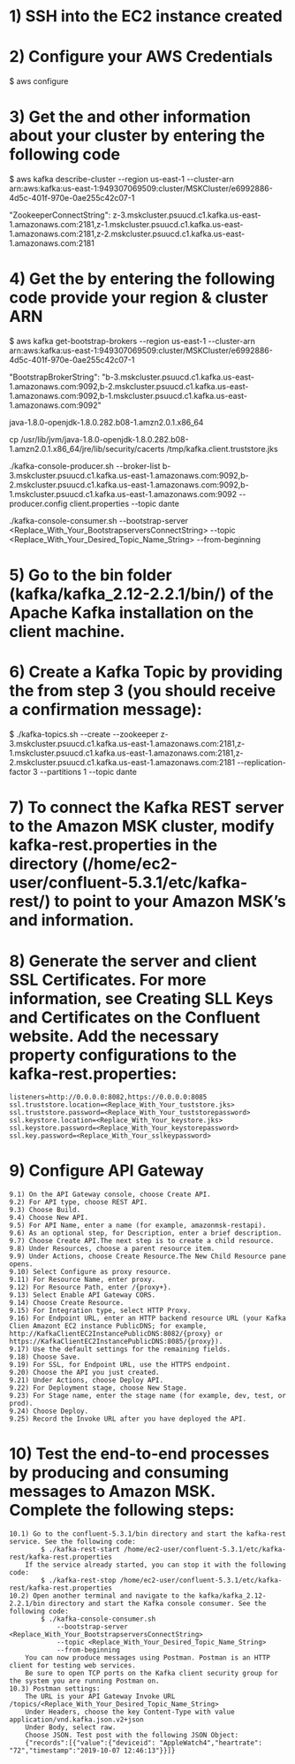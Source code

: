 # 1) SSH into the EC2 instance created

# 2) Configure your AWS Credentials
$ aws configure

# 3) Get the <ZooKeeperConnectionString> and other information about your cluster by entering the following code
$ aws kafka describe-cluster --region us-east-1 --cluster-arn arn:aws:kafka:us-east-1:949307069509:cluster/MSKCluster/e6992886-4d5c-401f-970e-0ae255c42c07-1

"ZookeeperConnectString": z-3.mskcluster.psuucd.c1.kafka.us-east-1.amazonaws.com:2181,z-1.mskcluster.psuucd.c1.kafka.us-east-1.amazonaws.com:2181,z-2.mskcluster.psuucd.c1.kafka.us-east-1.amazonaws.com:2181

# 4) Get the <BootstrapBrokerString> by entering the following code provide your region & cluster ARN
$ aws kafka get-bootstrap-brokers --region us-east-1 --cluster-arn arn:aws:kafka:us-east-1:949307069509:cluster/MSKCluster/e6992886-4d5c-401f-970e-0ae255c42c07-1

"BootstrapBrokerString": "b-3.mskcluster.psuucd.c1.kafka.us-east-1.amazonaws.com:9092,b-2.mskcluster.psuucd.c1.kafka.us-east-1.amazonaws.com:9092,b-1.mskcluster.psuucd.c1.kafka.us-east-1.amazonaws.com:9092"

java-1.8.0-openjdk-1.8.0.282.b08-1.amzn2.0.1.x86_64

cp /usr/lib/jvm/java-1.8.0-openjdk-1.8.0.282.b08-1.amzn2.0.1.x86_64/jre/lib/security/cacerts /tmp/kafka.client.truststore.jks

./kafka-console-producer.sh --broker-list b-3.mskcluster.psuucd.c1.kafka.us-east-1.amazonaws.com:9092,b-2.mskcluster.psuucd.c1.kafka.us-east-1.amazonaws.com:9092,b-1.mskcluster.psuucd.c1.kafka.us-east-1.amazonaws.com:9092 --producer.config client.properties --topic dante


./kafka-console-consumer.sh
                --bootstrap-server <Replace_With_Your_BootstrapserversConnectString>
                --topic <Replace_With_Your_Desired_Topic_Name_String>
                --from-beginning 

# 5) Go to the bin folder (kafka/kafka_2.12-2.2.1/bin/) of the Apache Kafka installation on the client machine.

# 6) Create a Kafka Topic by providing the <ZooKeeperConnectionString> from step 3 (you should receive a confirmation message):
$ ./kafka-topics.sh --create --zookeeper z-3.mskcluster.psuucd.c1.kafka.us-east-1.amazonaws.com:2181,z-1.mskcluster.psuucd.c1.kafka.us-east-1.amazonaws.com:2181,z-2.mskcluster.psuucd.c1.kafka.us-east-1.amazonaws.com:2181 --replication-factor 3 --partitions 1 --topic dante

# 7) To connect the Kafka REST server to the Amazon MSK cluster, modify kafka-rest.properties in the directory (/home/ec2-user/confluent-5.3.1/etc/kafka-rest/) to point to your Amazon MSK’s <ZooKeeperConnectionString> and <BootstrapBrokerString> information.

# 8) Generate the server and client SSL Certificates. For more information, see Creating SLL Keys and Certificates on the Confluent website. Add the necessary property configurations to the kafka-rest.properties:
    listeners=http://0.0.0.0:8082,https://0.0.0.0:8085
    ssl.truststore.location=<Replace_With_Your_tuststore.jks>
    ssl.truststore.password=<Replace_With_Your_tuststorepassword>
    ssl.keystore.location=<Replace_With_Your_keystore.jks>
    ssl.keystore.password=<Replace_With_Your_keystorepassword>
    ssl.key.password=<Replace_With_Your_sslkeypassword>

# 9) Configure API Gateway
    9.1) On the API Gateway console, choose Create API.
    9.2) For API type, choose REST API.
    9.3) Choose Build.
    9.4) Choose New API.
    9.5) For API Name, enter a name (for example, amazonmsk-restapi).
    9.6) As an optional step, for Description, enter a brief description.
    9.7) Choose Create API.The next step is to create a child resource.
    9.8) Under Resources, choose a parent resource item.
    9.9) Under Actions, choose Create Resource.The New Child Resource pane opens.
    9.10) Select Configure as proxy resource.
    9.11) For Resource Name, enter proxy.
    9.12) For Resource Path, enter /{proxy+}.
    9.13) Select Enable API Gateway CORS.
    9.14) Choose Create Resource.
    9.15) For Integration type, select HTTP Proxy.
    9.16) For Endpoint URL, enter an HTTP backend resource URL (your Kafka Clien Amazont EC2 instance PublicDNS; for example, http://KafkaClientEC2InstancePublicDNS:8082/{proxy} or https://KafkaClientEC2InstancePublicDNS:8085/{proxy}).
    9.17) Use the default settings for the remaining fields.
    9.18) Choose Save.
    9.19) For SSL, for Endpoint URL, use the HTTPS endpoint.
    9.20) Choose the API you just created.
    9.21) Under Actions, choose Deploy API.
    9.22) For Deployment stage, choose New Stage.
    9.23) For Stage name, enter the stage name (for example, dev, test, or prod).
    9.24) Choose Deploy.
    9.25) Record the Invoke URL after you have deployed the API.

# 10) Test the end-to-end processes by producing and consuming messages to Amazon MSK. Complete the following steps:
    10.1) Go to the confluent-5.3.1/bin directory and start the kafka-rest service. See the following code:
            $ ./kafka-rest-start /home/ec2-user/confluent-5.3.1/etc/kafka-rest/kafka-rest.properties
        If the service already started, you can stop it with the following code:
            $ ./kafka-rest-stop /home/ec2-user/confluent-5.3.1/etc/kafka-rest/kafka-rest.properties
    10.2) Open another terminal and navigate to the kafka/kafka_2.12-2.2.1/bin directory and start the Kafka console consumer. See the following code:
            $ ./kafka-console-consumer.sh
                --bootstrap-server <Replace_With_Your_BootstrapserversConnectString>
                --topic <Replace_With_Your_Desired_Topic_Name_String>
                --from-beginning 
        You can now produce messages using Postman. Postman is an HTTP client for testing web services.
        Be sure to open TCP ports on the Kafka client security group for the system you are running Postman on.
    10.3) Postman settings:
        The URL is your API Gateway Invoke URL /topics/<Replace_With_Your_Desired_Topic_Name_String>
        Under Headers, choose the key Content-Type with value application/vnd.kafka.json.v2+json
        Under Body, select raw.
        Choose JSON. Test post with the following JSON Object:
        {"records":[{"value":{"deviceid": "AppleWatch4","heartrate": "72","timestamp":"2019-10-07 12:46:13"}}]} 